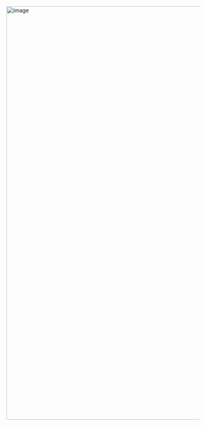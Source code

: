 <img width="1919" height="1079" alt="image" src="https://github.com/user-attachments/assets/7a15fa79-3084-4611-936d-774413946463" />
